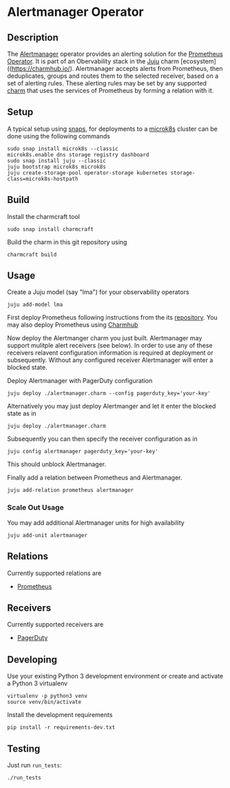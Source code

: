 # Alertmanager Operator

## Description

The [Alertmanager](https://prometheus.io/docs/alerting/latest/alertmanager/)
operator provides an alerting solution for the [Prometheus
Operator](https://github.com/canonical/prometheus-operator). It is
part of an Obervability stack in the [Juju](https://jaas.ai/) charm
[ecosystem]((https://charmhub.io/). Alertmanager accepts alerts from
Prometheus, then deduplicates, groups and routes them to the selected
receiver, based on a set of alerting rules. These alerting rules may
be set by any supported [charm](https://charmhub.io/) that uses the
services of Prometheus by forming a relation with it.

## Setup

A typical setup using [snaps](https://snapcraft.io/), for deployments
to a [microk8s](https://microk8s.io/) cluster can be done using the
following commands

    sudo snap install microk8s --classic
    microk8s.enable dns storage registry dashboard
    sudo snap install juju --classic
    juju bootstrap microk8s microk8s
    juju create-storage-pool operator-storage kubernetes storage-class=microk8s-hostpath

## Build

Install the charmcraft tool

    sudo snap install charmcraft

Build the charm in this git repository using

    charmcraft build

## Usage

Create a Juju model (say "lma") for your observability operators

    juju add-model lma

First deploy Prometheus following instructions from the its
[repository](https://github.com/canonical/prometheus-operator). You
may also deploy Prometheus using [Charmhub](https://charmhub.io/)

Now deploy the Alertmanger charm you just built. Alertmanager may
support mulitple alert receivers (see below). In order to use any of
these receivers relavent configuration information is required at
deployment or subsequently. Without any configured receiver
Alertmanager will enter a blocked state.

Deploy Alertmanager with PagerDuty configuration

    juju deploy ./alertmanager.charm --config pagerduty_key='your-key'


Alternatively you may just deploy Alertmanger and let it enter the
blocked state as in

    juju deploy ./alertmanager.charm

Subsequently you can then specify the receiver configuration as in

    juju config alertmanager pagerduty_key='your-key'

This should unblock Alertmanager.

Finally add a relation between Prometheus and Alertmanager.

    juju add-relation prometheus alertmanager

### Scale Out Usage

You may add additional  Alertmanager units for high availability

    juju add-unit alertmanager

## Relations

   Currently supported relations are
   - [Prometheus](https://github.com/canonical/prometheus-operator)

## Receivers

   Currently supported receivers are
   - [PagerDuty](https://www.pagerduty.com/)

## Developing

Use your existing Python 3 development environment or create and
activate a Python 3 virtualenv

    virtualenv -p python3 venv
    source venv/bin/activate

Install the development requirements

    pip install -r requirements-dev.txt

## Testing

Just run `run_tests`:

    ./run_tests
